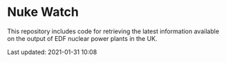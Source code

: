 # Nuke Watch

This repository includes code for retrieving the latest information available on the output of EDF nuclear power plants in the UK.

Last updated: 2021-01-31 10:08
